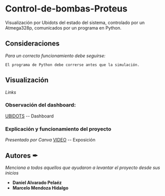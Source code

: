 # Control-de-bombas-Proteus
Visualización por Ubidots del estado del sistema, controlado por un Atmega328p, comunicados por un programa en Python.
## Consideraciones

_Para un correcto funcionamiento debe seguirse:_

```
El programa de Python debe correrse antes que la simulación.
```
## Visualización 

_Links_

### Observación del dashboard:
[UBIDOTS](https://stem.ubidots.com/app/dashboards/public/dashboard/TTgvIShonHfnKSkxQZFwMQsbIeX4XlStqBMYB0rWowU?nonavbar=true) -- Dashboard

### Explicación y funcionamiento del proyecto
_Presentado por Canva_
[VIDEO](https://www.canva.com/design/DAE1pn3Eg34/oXMn2FTiOz5Hzs9sH3YjGQ/watch?utm_content=DAE1pn3Eg34&utm_campaign=designshare&utm_medium=link&utm_source=publishsharelink) -- Exposición

## Autores ✒

_Menciona a todos aquellos que ayudaron a levantar el proyecto desde sus inicios_

* **Daniel Alvarado Pelaéz** 
* **Marcelo Mendoza Hidalgo** 
